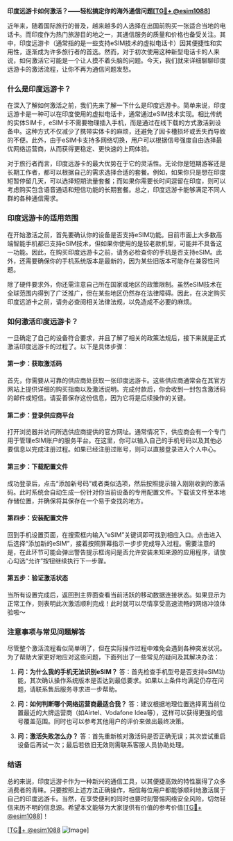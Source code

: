 **印度远游卡如何激活？——轻松搞定你的海外通信问题[[TG💪+ @esim1088](https://t.me/s/esim1088)]**

近年来，随着国际旅行的普及，越来越多的人选择在出国前购买一张适合当地的电话卡。而印度作为热门旅游目的地之一，其通信服务的质量和价格也备受关注。其中，印度远游卡（通常指的是一些支持eSIM技术的虚拟电话卡）因其便捷性和实用性，逐渐成为许多旅行者的首选。然而，对于初次使用这种新型电话卡的人来说，如何激活它可能是一个让人摸不着头脑的问题。今天，我们就来详细聊聊印度远游卡的激活流程，让你不再为通信问题发愁。

### 什么是印度远游卡？

在深入了解如何激活之前，我们先来了解一下什么是印度远游卡。简单来说，印度远游卡是一种可以在印度使用的虚拟电话卡，通常通过eSIM技术实现。相比传统的实体SIM卡，eSIM卡不需要物理插入手机，而是通过在线下载的方式激活到设备中。这种方式不仅减少了携带实体卡的麻烦，还避免了因卡槽损坏或丢失而导致的不便。此外，由于eSIM卡支持多网络切换，用户可以根据信号强度自由选择最优网络运营商，从而获得更稳定、更快速的上网体验。

对于旅行者而言，印度远游卡的最大优势在于它的灵活性。无论你是短期游客还是长期工作者，都可以根据自己的需求选择合适的套餐。例如，如果你只是想在印度短暂停留几天，可以选择短期流量套餐；而如果你需要长时间逗留在印度，则可以考虑购买包含语音通话和短信功能的长期套餐。总之，印度远游卡能够满足不同人群的各种通信需求。

### 印度远游卡的适用范围

在开始激活之前，首先要确认你的设备是否支持eSIM功能。目前市面上大多数高端智能手机都已支持eSIM技术，但如果你使用的是较老款机型，可能并不具备这一功能。因此，在购买印度远游卡之前，请务必检查你的手机是否支持eSIM。此外，还需要确保你的手机系统版本是最新的，因为某些旧版本可能存在兼容性问题。

除了硬件要求外，你还需注意自己所在国家或地区的政策限制。虽然eSIM技术在全球范围内得到了广泛推广，但在某些地区仍然存在法律障碍。因此，在决定购买印度远游卡之前，请务必查阅相关法律法规，以免造成不必要的麻烦。

### 如何激活印度远游卡？

一旦确定了自己的设备符合要求，并且了解了相关的政策法规后，接下来就是正式激活印度远游卡的过程了。以下是具体步骤：

#### 第一步：获取激活码
首先，你需要从可靠的供应商处获取一张印度远游卡。这些供应商通常会在其官方网站上提供详细的购买指南以及激活说明。完成付款后，你会收到一封包含激活码的邮件或短信。请妥善保存这份信息，因为它将是后续操作的关键。

#### 第二步：登录供应商平台
打开浏览器并访问所选供应商提供的官方网址。通常情况下，供应商会有一个专门用于管理eSIM账户的服务平台。在这里，你可以输入自己的手机号码以及其他必要信息以完成注册过程。如果已经注册过账号，则可以直接登录进入个人中心。

#### 第三步：下载配置文件
成功登录后，点击“添加新号码”或者类似选项，然后按照提示输入刚刚收到的激活码。此时系统会自动生成一份针对你当前设备的专用配置文件。下载该文件至本地存储位置，并确保将其保存在一个易于查找的地方。

#### 第四步：安装配置文件
回到手机设置页面，在搜索框内输入“eSIM”关键词即可找到相应入口。点击进入后选择“添加新的eSIM”，接着按照屏幕指示一步步完成导入过程。需要注意的是，在此环节可能会弹出警告提示框询问是否允许安装未知来源的应用程序，请放心勾选“允许”按钮继续执行下一步骤。

#### 第五步：验证激活状态
当所有设置完成后，返回到主界面查看当前活跃的移动数据连接状态。如果显示为正常工作，则表明此次激活顺利完成！此时就可以尽情享受高速流畅的网络冲浪体验啦～

### 注意事项与常见问题解答

尽管整个激活流程看似简单明了，但在实际操作过程中难免会遇到各种突发状况。为了帮助大家更好地应对这些问题，下面列出了一些常见的疑问及其解决办法：

1. **问：为什么我的手机无法识别eSIM？**
   答：首先检查手机型号是否支持eSIM功能，其次确认操作系统版本是否达到最低要求。如果以上条件均满足仍存在问题，请联系售后服务寻求进一步帮助。

2. **问：如何判断哪个网络运营商最适合我？**
   答：建议根据地理位置选择离当前位置最近的大牌运营商（如Airtel、Vodafone Idea等），这样可以获得更强的信号覆盖范围。同时也可以参考其他用户的评价来做出最终决策。

3. **问：激活失败怎么办？**
   答：首先重新核对激活码是否正确无误；其次尝试重启设备后再试一次；最后若依旧无效则需联系客服人员协助处理。

### 结语

总的来说，印度远游卡作为一种新兴的通信工具，以其便捷高效的特性赢得了众多消费者的青睐。只要按照上述方法正确操作，相信每位用户都能够顺利地激活属于自己的印度远游卡。当然，在享受便利的同时也要时刻警惕网络安全风险，切勿轻信来历不明的信息源。希望本文能够为大家提供有价值的参考价值[[TG💪+ @esim1088](https://t.me/s/esim1088)]！

[[TG💪+ @esim1088](https://t.me/s/esim1088) ![Image](https://i.postimg.cc/4NQfJmqS/Snipaste-2025-05-13-00-14-12.png)]